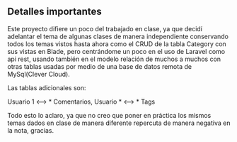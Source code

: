 ## Detalles importantes
Este proyecto difiere un poco del trabajado en clase, ya que decidí adelantar el tema de algunas clases de manera independiente conservando todos los temas vistos hasta ahora como el CRUD de la tabla Category con sus vistas en Blade, pero centrándome un poco en el uso de Laravel como api rest, usando también en el modelo relación de muchos a muchos con otras tablas usadas por medio de una base de datos remota de MySql(Clever Cloud).

Las tablas adicionales son:

Usuario 1 <--> * Comentarios, 
Usuario * <--> * Tags

Todo esto lo aclaro, ya que no creo que poner en práctica los mismos temas dados en clase de manera diferente repercuta de manera negativa en la nota, gracias.
